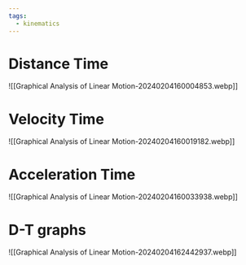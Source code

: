 ```yaml
---
tags:
  - kinematics
---
```

# Distance Time
![[Graphical Analysis of Linear Motion-20240204160004853.webp]]
# Velocity Time
![[Graphical Analysis of Linear Motion-20240204160019182.webp]]
# Acceleration Time
![[Graphical Analysis of Linear Motion-20240204160033938.webp]]
# D-T graphs
![[Graphical Analysis of Linear Motion-20240204162442937.webp]]